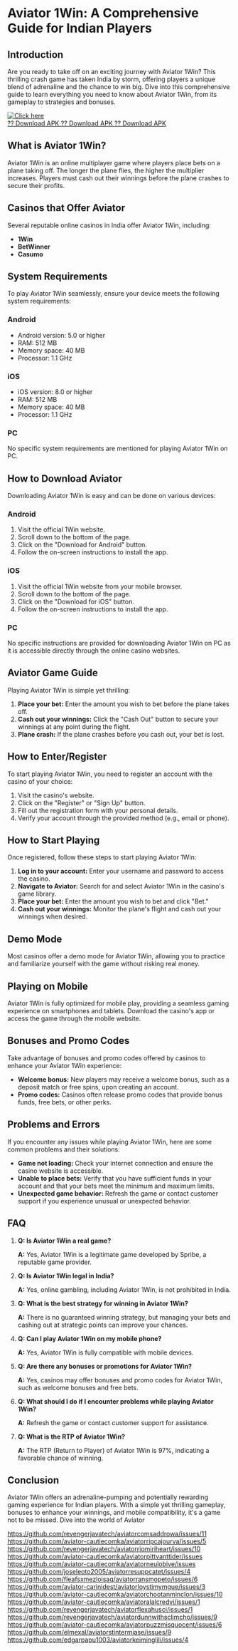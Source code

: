 # Aviator 1Win: A Comprehensive Guide for Indian Players

## Introduction

Are you ready to take off on an exciting journey with Aviator 1Win? This
thrilling crash game has taken India by storm, offering players a unique
blend of adrenaline and the chance to win big. Dive into this
comprehensive guide to learn everything you need to know about Aviator
1Win, from its gameplay to strategies and bonuses.

[![Click
here](https://readscoops.com/wp-content/uploads/2023/03/Readscoop-aviator-1-1.jpg)](https://traff.sbs/deff)\
[?? Download APK ?? Download APK ?? Download
APK](https://traff.sbs/deff)

## What is Aviator 1Win?

Aviator 1Win is an online multiplayer game where players place bets on a
plane taking off. The longer the plane flies, the higher the multiplier
increases. Players must cash out their winnings before the plane crashes
to secure their profits.

## Casinos that Offer Aviator

Several reputable online casinos in India offer Aviator 1Win, including:

-   **1Win**
-   **BetWinner**
-   **Casumo**

## System Requirements

To play Aviator 1Win seamlessly, ensure your device meets the following
system requirements:

### Android

-   Android version: 5.0 or higher
-   RAM: 512 MB
-   Memory space: 40 MB
-   Processor: 1.1 GHz

### iOS

-   iOS version: 8.0 or higher
-   RAM: 512 MB
-   Memory space: 40 MB
-   Processor: 1.1 GHz

### PC

No specific system requirements are mentioned for playing Aviator 1Win
on PC.

## How to Download Aviator

Downloading Aviator 1Win is easy and can be done on various devices:

### Android

1.  Visit the official 1Win website.
2.  Scroll down to the bottom of the page.
3.  Click on the "Download for Android" button.
4.  Follow the on-screen instructions to install the app.

### iOS

1.  Visit the official 1Win website from your mobile browser.
2.  Scroll down to the bottom of the page.
3.  Click on the "Download for iOS" button.
4.  Follow the on-screen instructions to install the app.

### PC

No specific instructions are provided for downloading Aviator 1Win on PC
as it is accessible directly through the online casino websites.

## Aviator Game Guide

Playing Aviator 1Win is simple yet thrilling:

1.  **Place your bet:** Enter the amount you wish to bet before the
    plane takes off.
2.  **Cash out your winnings:** Click the "Cash Out" button to
    secure your winnings at any point during the flight.
3.  **Plane crash:** If the plane crashes before you cash out, your bet
    is lost.

## How to Enter/Register

To start playing Aviator 1Win, you need to register an account with the
casino of your choice:

1.  Visit the casino\'s website.
2.  Click on the "Register" or "Sign Up" button.
3.  Fill out the registration form with your personal details.
4.  Verify your account through the provided method (e.g., email or
    phone).

## How to Start Playing

Once registered, follow these steps to start playing Aviator 1Win:

1.  **Log in to your account:** Enter your username and password to
    access the casino.
2.  **Navigate to Aviator:** Search for and select Aviator 1Win in the
    casino\'s game library.
3.  **Place your bet:** Enter the amount you wish to bet and click
    "Bet."
4.  **Cash out your winnings:** Monitor the plane\'s flight and cash out
    your winnings when desired.

## Demo Mode

Most casinos offer a demo mode for Aviator 1Win, allowing you to
practice and familiarize yourself with the game without risking real
money.

## Playing on Mobile

Aviator 1Win is fully optimized for mobile play, providing a seamless
gaming experience on smartphones and tablets. Download the casino\'s app
or access the game through the mobile website.

## Bonuses and Promo Codes

Take advantage of bonuses and promo codes offered by casinos to enhance
your Aviator 1Win experience:

-   **Welcome bonus:** New players may receive a welcome bonus, such as
    a deposit match or free spins, upon creating an account.
-   **Promo codes:** Casinos often release promo codes that provide
    bonus funds, free bets, or other perks.

## Problems and Errors

If you encounter any issues while playing Aviator 1Win, here are some
common problems and their solutions:

-   **Game not loading:** Check your internet connection and ensure the
    casino website is accessible.
-   **Unable to place bets:** Verify that you have sufficient funds in
    your account and that your bets meet the minimum and maximum limits.
-   **Unexpected game behavior:** Refresh the game or contact customer
    support if you experience unusual or unexpected behavior.

## FAQ

1.  **Q: Is Aviator 1Win a real game?**

    **A:** Yes, Aviator 1Win is a legitimate game developed by Spribe, a
    reputable game provider.

2.  **Q: Is Aviator 1Win legal in India?**

    **A:** Yes, online gambling, including Aviator 1Win, is not
    prohibited in India.

3.  **Q: What is the best strategy for winning in Aviator 1Win?**

    **A:** There is no guaranteed winning strategy, but managing your
    bets and cashing out at strategic points can improve your chances.

4.  **Q: Can I play Aviator 1Win on my mobile phone?**

    **A:** Yes, Aviator 1Win is fully compatible with mobile devices.

5.  **Q: Are there any bonuses or promotions for Aviator 1Win?**

    **A:** Yes, casinos may offer bonuses and promo codes for Aviator
    1Win, such as welcome bonuses and free bets.

6.  **Q: What should I do if I encounter problems while playing Aviator
    1Win?**

    **A:** Refresh the game or contact customer support for assistance.

7.  **Q: What is the RTP of Aviator 1Win?**

    **A:** The RTP (Return to Player) of Aviator 1Win is 97%, indicating
    a favorable chance of winning.

## Conclusion

Aviator 1Win offers an adrenaline-pumping and potentially rewarding
gaming experience for Indian players. With a simple yet thrilling
gameplay, bonuses to enhance your winnings, and mobile compatibility,
it\'s a game not to be missed. Dive into the world of Aviator

https://github.com/revengerjavatech/aviatorcomsaddrowa/issues/11
https://github.com/aviator-cautiecomka/aviatorripcajourva/issues/5
https://github.com/revengerjavatech/aviatorriomiriheart/issues/10
https://github.com/aviator-cautiecomka/aviatorpittvanttider/issues
https://github.com/aviator-cautiecomka/aviatorneulobive/issues
https://github.com/joseleoto2005/aviatorresuppcatet/issues/4
https://github.com/fleafsxmezloisaq/aviatorransmopeto/issues/6
https://github.com/aviator-carinidest/aviatorloystimymgue/issues/3
https://github.com/aviator-cautiecomka/aviatorchootanminclon/issues/10
https://github.com/aviator-cautiecomka/aviatoralalcredvi/issues/1
https://github.com/revengerjavatech/aviatorflexahusci/issues/1
https://github.com/revengerjavatech/aviatordunnwithsclimcho/issues/9
https://github.com/aviator-cautiecomka/aviatorpuzzmisquocent/issues/6
https://github.com/elmexal/aviatorstintermiase/issues/9
https://github.com/edgarpapu1003/aviatorkeiminglili/issues/4
